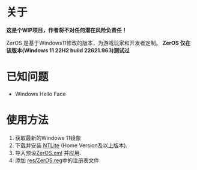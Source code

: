 # 关于

**这是个WIP项目，作者将不对任何潜在风险负责任！**

ZerOS 是基于Windows11修改的版本，为游戏玩家和开发者定制。
**ZerOS 仅在该版本(Windows 11 22H2 build 22621.963)测试过**

# 已知问题

- Windows Hello Face

# 使用方法

1. 获取最新的Windows 11镜像
2. 下载并安装 [NTLite](https://www.ntlite.com/) (Home Version及以上版本).
3. 导入预设[ZerOS.xml](ZerOSv011.xml) 并应用.
4. 添加 [res/ZerOS.reg](./res/ZerOS.reg)中的注册表文件
